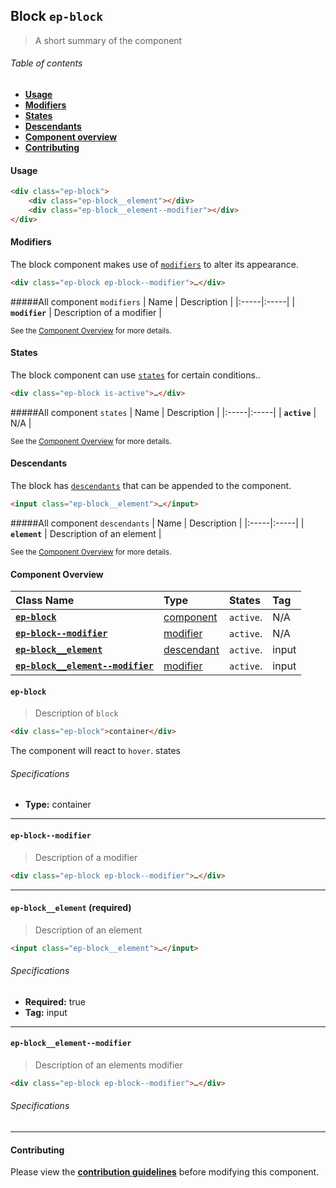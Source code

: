 ## Block `ep-block` 

> A short summary of the component

###### Table of contents

- **[Usage](#usage)**
- **[Modifiers](#modifiers)**
- **[States](#states)**
- **[Descendants](#descendants)**
- **[Component overview](#component-overview)**
- **[Contributing](#contributing)**


<a name=Usage></a>
#### Usage

```html 
<div class="ep-block">
    <div class="ep-block__element"></div>
    <div class="ep-block__element--modifier"></div>
</div>

``` 


<a name=modifiers></a>
#### Modifiers

The block component makes use of [`modifiers`](../CONVENTIONS.md#modifiers) to alter its appearance.

```html 
<div class="ep-block ep-block--modifier">…</div>
``` 

#####All component `modifiers`
| Name | Description |
|:-----|:-----|
| **`modifier`** | Description of a modifier | 


<sub>See the [Component Overview](#component-overview) for more details.</sub>


<a name=states></a>
#### States

The block component can use [`states`](../CONVENTIONS.md#states) for certain conditions..

```html 
<div class="ep-block is-active">…</div>
``` 

#####All component `states`
| Name | Description |
|:-----|:-----|
| **`active`** | N/A | 


<sub>See the [Component Overview](#component-overview) for more details.</sub>


<a name=descendants></a>
#### Descendants

The block has [`descendants`](../CONVENTIONS.md#descendants) that can be appended to the component.

```html 
<input class="ep-block__element">…</input>
``` 

#####All component `descendants`
| Name | Description |
|:-----|:-----|
| **`element`** | Description of an element | 


<sub>See the [Component Overview](#component-overview) for more details.</sub>


<a name=Component Overview></a>
#### Component Overview

| Class Name | Type | States | Tag |
|:-----|:-----|:-----|:-----|
| **[`ep-block`](#ep-block)** | [component](../CONVENTIONS.md#components) | `active`. | N/A  |
| **[`ep-block--modifier`](#ep-block--modifier)** | [modifier](../CONVENTIONS.md#modifiers) | `active`. | N/A  |
| **[`ep-block__element`](#ep-block__element)** | [descendant](../CONVENTIONS.md#descendants) | `active`. | input  |
| **[`ep-block__element--modifier`](#ep-block__element--modifier)** | [modifier](../CONVENTIONS.md#modifiers) | `active`. | input  |


<a name=ep-block></a>
#### `ep-block` 

> Description of `block`

```html 
<div class="ep-block">container</div>
``` 



The component will react to `hover`. states

###### Specifications

- **Type:** container

----------
<a name=ep-block--modifier></a>
#### `ep-block--modifier` 

> Description of a modifier

```html 
<div class="ep-block ep-block--modifier">…</div>
``` 


----------
<a name=ep-block__element></a>
#### `ep-block__element` (required)

> Description of an element

```html 
<input class="ep-block__element">…</input>
``` 

###### Specifications

- **Required:** true
- **Tag:** input

----------
<a name=ep-block__element--modifier></a>
#### `ep-block__element--modifier` 

> Description of an elements modifier

```html 
<div class="ep-block ep-block--modifier">…</div>
``` 

###### Specifications


----------

<a name=Contributing></a>
#### Contributing

Please view the **[contribution guidelines](../CONVENTIONS.md)** before modifying this component.

